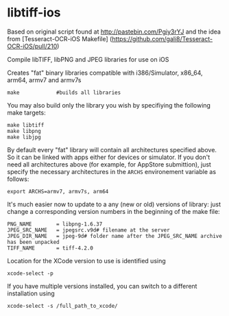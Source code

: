 libtiff-ios
===========

Based on original script found at http://pastebin.com/Pgiy3rYJ
and the idea from [Tesseract-OCR-iOS Makefile] (https://github.com/gali8/Tesseract-OCR-iOS/pull/210)

Compile libTIFF, libPNG and JPEG libraries for use on iOS

Creates "fat" binary libraries compatible with i386/Simulator, x86_64, arm64, armv7 and armv7s 

    make            #builds all libraries

You may also build only the library you wish by specifiying the following make targets:

    make libtiff
    make libpng
    make libjpg

By default every "fat" library will contain all architectures specified above. So it can be linked with apps either for devices or simulator. If you don't need all architectures above (for example, for AppStore submittion), just specify the necessary architectures in the `ARCHS` environement variable as follows:

    export ARCHS=armv7, armv7s, arm64

It's much easier now to update to a any (new or old) versions of library: just change a corresponding version numbers in the beginning of the make file:

    PNG_NAME        = libpng-1.6.37
    JPEG_SRC_NAME   = jpegsrc.v9d# filename at the server
    JPEG_DIR_NAME   = jpeg-9d# folder name after the JPEG_SRC_NAME archive has been unpacked
    TIFF_NAME       = tiff-4.2.0


Location for the XCode version to use is identified using

    xcode-select -p
    
If you have multiple versions installed, you can switch to a different installation using

    xcode-select -s /full_path_to_xcode/
